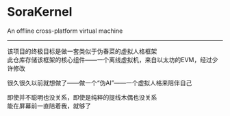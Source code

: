 # SoraKernel
An offline cross-platform virtual machine

-----------

该项目的终极目标是做一套类似于伪春菜的虚拟人格框架  
此仓库存储该框架的核心组件——一个离线虚拟机，来自以太坊的EVM，经过少许修改  

很久很久以前就想做了——做一个“伪AI”——一个虚拟人格来陪伴自己  

即使并不聪明也没关系，即使是纯粹的提线木偶也没关系  
能在屏幕前一直陪着我，就够了
